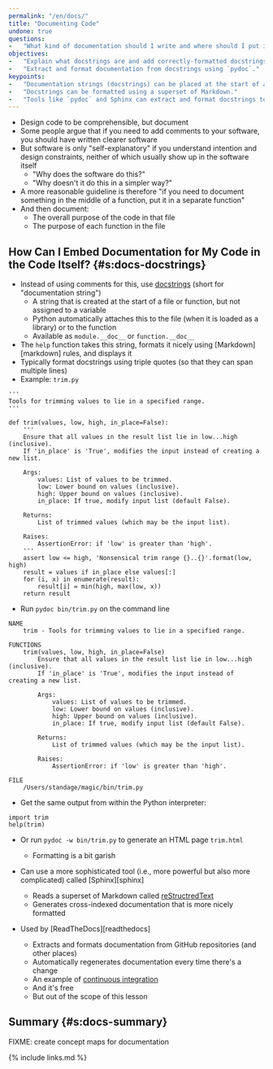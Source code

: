 ```yaml
---
permalink: "/en/docs/"
title: "Documenting Code"
undone: true
questions:
-   "What kind of documentation should I write and where should I put it?"
objectives:
-   "Explain what docstrings are and add correctly-formatted docstrings to short Python programs."
-   "Extract and format documentation from docstrings using `pydoc`."
keypoints:
-   "Documentation strings (docstrings) can be placed at the start of a file or at the start of a function."
-   "Docstrings can be formatted using a superset of Markdown."
-   "Tools like `pydoc` and Sphinx can extract and format docstrings to create documentation for software."
---
```


-   Design code to be comprehensible, but document
-   Some people argue that if you need to add comments to your software, you should have written clearer software
-   But software is only "self-explanatory" if you understand intention and design constraints,
    neither of which usually show up in the software itself
    -   "Why does the software do this?"
    -   "Why doesn't it do this in a simpler way?"
-   A more reasonable guideline is therefore "if you need to document something in the middle of a function, put it in a separate function"
-   And then document:
    -   The overall purpose of the code in that file
    -   The purpose of each function in the file

## How Can I Embed Documentation for My Code in the Code Itself? {#s:docs-docstrings}

-   Instead of using comments for this, use [docstrings](../gloss/#g:docstring) (short for "documentation string")
    -   A string that is created at the start of a file or function, but not assigned to a variable
    -   Python automatically attaches this to the file (when it is loaded as a library) or to the function
    -   Available as `module.__doc__` or `function.__doc__`
-   The `help` function takes this string, formats it nicely using [Markdown][markdown] rules, and displays it
-   Typically format docstrings using triple quotes (so that they can span multiple lines)
-   Example: `trim.py`

```
'''
Tools for trimming values to lie in a specified range.
'''

def trim(values, low, high, in_place=False):
    '''
    Ensure that all values in the result list lie in low...high (inclusive).
    If 'in_place' is 'True', modifies the input instead of creating a new list.

    Args:
        values: List of values to be trimmed.
        low: Lower bound on values (inclusive).
        high: Upper bound on values (inclusive).
        in_place: If true, modify input list (default False).

    Returns:
        List of trimmed values (which may be the input list).

    Raises:
        AssertionError: if 'low' is greater than 'high'.
    '''
    assert low <= high, 'Nonsensical trim range {}..{}'.format(low, high)
    result = values if in_place else values[:]
    for (i, x) in enumerate(result):
        result[i] = min(high, max(low, x))
    return result
```

-   Run `pydoc bin/trim.py` on the command line

```
NAME
    trim - Tools for trimming values to lie in a specified range.

FUNCTIONS
    trim(values, low, high, in_place=False)
        Ensure that all values in the result list lie in low...high (inclusive).
        If 'in_place' is 'True', modifies the input instead of creating a new list.
        
        Args:
            values: List of values to be trimmed.
            low: Lower bound on values (inclusive).
            high: Upper bound on values (inclusive).
            in_place: If true, modify input list (default False).
        
        Returns:
            List of trimmed values (which may be the input list).
        
        Raises:
            AssertionError: if 'low' is greater than 'high'.

FILE
    /Users/standage/magic/bin/trim.py
```

-   Get the same output from within the Python interpreter:

```
import trim
help(trim)
```

-   Or run `pydoc -w bin/trim.py` to generate an HTML page `trim.html`
    -   Formatting is a bit garish

-   Can use a more sophisticated tool (i.e., more powerful but also more complicated) called [Sphinx][sphinx]
    -   Reads a superset of Markdown called [reStructredText](../gloss/#g:restructured-text)
    -   Generates cross-indexed documentation that is more nicely formatted
-   Used by [ReadTheDocs][readthedocs]
    -   Extracts and formats documentation from GitHub repositories (and other places)
    -   Automatically regenerates documentation every time there's a change
    -   An example of [continuous integration](../gloss/#g:continuous-integration)
    -   And it's free
    -   But out of the scope of this lesson

## Summary {#s:docs-summary}

FIXME: create concept maps for documentation

{% include links.md %}
